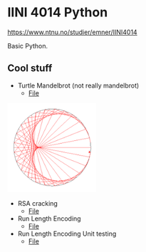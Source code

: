 # IINI 4014 Python

https://www.ntnu.no/studier/emner/IINI4014

Basic Python.

## Cool stuff

- Turtle Mandelbrot (not really mandelbrot)
    - <a href="./øvinger/øving05 - turtle mandelbrot/Turtle.py">File</a>

<img src="./øvinger/øving05 - turtle mandelbrot/Capture.PNG" height="200px">

- RSA cracking
    - <a href="./øvinger/øving06 - rsa crack/factor.py">File</a>
- Run Length Encoding
    - <a href="./øvinger/øving08 - RLE Compression/winrar.py">File</a>
- Run Length Encoding Unit testing
    - <a href="./øvinger/øving10 - unittesting/unittesting.py">File</a>